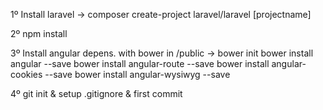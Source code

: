 1º Install laravel -> composer create-project laravel/laravel [projectname]

2º npm install

3º Install angular depens. with bower in /public  ->
    bower init
    bower install angular --save
    bower install angular-route --save
    bower install angular-cookies --save
    bower install angular-wysiwyg --save

4º git init & setup .gitignore & first commit
